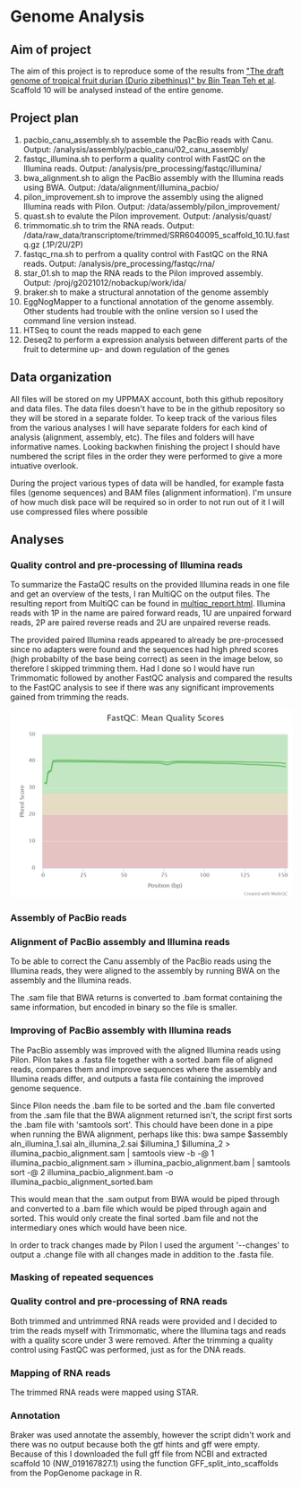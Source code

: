 # Genome Analysis

## Aim of project
The aim of this project is to reproduce some of the results from ["The draft genome of tropical fruit durian (Durio zibethinus)" by Bin Tean Teh et al](https://www.nature.com/articles/ng.3972/). Scaffold 10 will be analysed instead of the entire genome.

## Project plan
1. pacbio_canu_assembly.sh to assemble the PacBio reads with Canu. Output: /analysis/assembly/pacbio_canu/02_canu_assembly/
2. fastqc_illumina.sh to perform a quality control with FastQC on the Illumina reads. Output: /analysis/pre_processing/fastqc/illumina/
3. bwa_alignment.sh to align the PacBio assembly with the Illumina reads using BWA. Output: /data/alignment/illumina_pacbio/
4. pilon_improvement.sh to improve the assembly using the aligned Illumina reads with Pilon. Output: /data/assembly/pilon_improvement/
5. quast.sh to evalute the Pilon improvement. Output: /analysis/quast/
6. trimmomatic.sh to trim the RNA reads. Output: /data/raw_data/transcriptome/trimmed/SRR6040095_scaffold_10.1U.fastq.gz (.1P/2U/2P)
7. fastqc_rna.sh to perfrom a quality control with FastQC on the RNA reads. Output: /analysis/pre_processing/fastqc/rna/
8. star_01.sh to map the RNA reads to the Pilon improved assembly. Output: /proj/g2021012/nobackup/work/ida/
9. braker.sh to make a structural annotation of the genome assembly 
10. EggNogMapper to a functional annotation of the genome assembly. Other students had trouble with the online version so I used the command line version instead.
11. HTSeq to count the reads mapped to each gene
12. Deseq2 to perform a expression analysis between different parts of the fruit to determine up- and down regulation of the genes

## Data organization
All files will be stored on my UPPMAX account, both this github repository and data files. The data files doesn't have to be in the github repository so they will be stored in a separate folder. To keep track of the various files from the various analyses I will have separate folders for each kind of analysis (alignment, assembly, etc). The files and folders will have informative names. Looking backwhen finishing the project I should have numbered the script files in the order they were performed to give a more intuative overlook.

During the project various types of data will be handled, for example fasta files (genome sequences) and BAM files (alignment information). I'm unsure of how much disk pace will be required so in order to not run out of it I will use compressed files where possible 

## Analyses

### Quality control and pre-processing of Illumina reads
To summarize the FastaQC results on the provided Illumina reads in one file and get an overview of the tests, I ran MultiQC on the output files. The resulting report from MultiQC can be found in [multiqc_report.html](analysis/pre_processing/fastqc/illumina/multiqc/multiqc_report.html). Illumina reads with 1P in the name are paired forward reads, 1U are unpaired forward reads, 2P are paired reverse reads and 2U are unpaired reverse reads.

The provided paired Illumina reads appeared to already be pre-processed since no adapters were found and the sequences had high phred scores (high probabilty of the base being correct) as seen in the image below, so therefore I skipped trimming them. Had I done so I would have run Trimmomatic followed by another FastQC analysis and compared the results to the FastQC analysis to see if there was any significant improvements gained from trimming the reads.

![Phred score](analysis/pre_processing/fastqc/illumina/multiqc/fastqc_per_base_sequence_quality_plot.png)

### Assembly of PacBio reads


### Alignment of PacBio assembly and Illumina reads
To be able to correct the Canu assembly of the PacBio reads using the Illumina reads, they were aligned to the assembly by running BWA on the assembly and the Illumina reads.

The .sam file that BWA returns is converted to .bam format containing the same information, but encoded in binary so the file is smaller.

### Improving of PacBio assembly with Illumina reads
The PacBio assembly was improved with the aligned Illumina reads using Pilon. Pilon takes a .fasta file together with a sorted .bam file of aligned reads, compares them and improve sequences where the assembly and Illumina reads differ, and outputs a fasta file containing the improved genome sequence.

Since Pilon needs the .bam file to be sorted and the .bam file converted from the .sam file that the BWA alignment returned isn't, the script first sorts the .bam file with 'samtools sort'. This chould have been done in a pipe when running the BWA alignment, perhaps like this:
bwa sampe $assembly aln_illumina_1.sai aln_illumina_2.sai $illumina_1 $illumina_2 > illumina_pacbio_alignment.sam | samtools view -b -@ 1 illumina_pacbio_alignment.sam > illumina_pacbio_alignment.bam | samtools sort -@ 2 illumina_pacbio_alignment.bam -o illumina_pacbio_alignment_sorted.bam

This would mean that the .sam output from BWA would be piped through and converted to a .bam file which would be piped through again and sorted. This would only create the final sorted .bam file and not the intermediary ones which would have been nice.

In order to track changes made by Pilon I used the argument '--changes' to output a .change file with all changes made in addition to the .fasta file.

### Masking of repeated sequences


### Quality control and pre-processing of RNA reads
Both trimmed and untrimmed RNA reads were provided and I decided to trim the reads myself with Trimmomatic, where the Illumina tags and reads with a quality score under 3 were removed. After the trimming a quality control using FastQC was performed, just as for the DNA reads.

### Mapping of RNA reads
The trimmed RNA reads were mapped using STAR.

### Annotation
Braker was used annotate the assembly, however the script didn't work and there was no output because both the gtf hints and gff were empty. Because of this I downloaded the full gff file from NCBI and extracted scaffold 10 (NW_019167827.1) using the function GFF_split_into_scaffolds from the PopGenome package in R.
